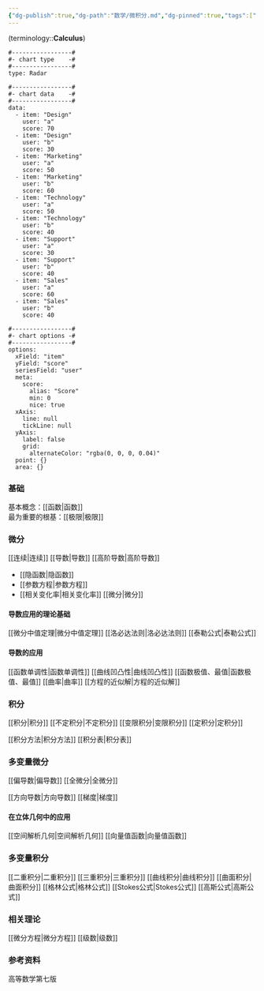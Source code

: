 ```yaml
---
{"dg-publish":true,"dg-path":"数学/微积分.md","dg-pinned":true,"tags":["Subject"],"permalink":"/数学/微积分/","pinned":true,"dgPassFrontmatter":true,"noteIcon":"","created":"2024-05-21T15:20:28.225+08:00","updated":"2024-08-24T18:26:05.979+08:00"}
---
```


(terminology::**Calculus**)


```chartsview
#-----------------#
#- chart type    -#
#-----------------#
type: Radar

#-----------------#
#- chart data    -#
#-----------------#
data:
  - item: "Design"
    user: "a"
    score: 70
  - item: "Design"
    user: "b"
    score: 30
  - item: "Marketing"
    user: "a"
    score: 50
  - item: "Marketing"
    user: "b"
    score: 60
  - item: "Technology"
    user: "a"
    score: 50
  - item: "Technology"
    user: "b"
    score: 40
  - item: "Support"
    user: "a"
    score: 30
  - item: "Support"
    user: "b"
    score: 40
  - item: "Sales"
    user: "a"
    score: 60
  - item: "Sales"
    user: "b"
    score: 40

#-----------------#
#- chart options -#
#-----------------#
options:
  xField: "item"
  yField: "score"
  seriesField: "user"
  meta:
    score:
      alias: "Score"
      min: 0
      nice: true
  xAxis:
    line: null
    tickLine: null
  yAxis:
    label: false
    grid:
      alternateColor: "rgba(0, 0, 0, 0.04)"
  point: {}
  area: {}
```


### 基础
基本概念：[[函数\|函数]]   
最为重要的根基：[[极限\|极限]]
### 微分
[[连续\|连续]]
[[导数\|导数]]
[[高阶导数\|高阶导数]]
- [[隐函数\|隐函数]]
- [[参数方程\|参数方程]]
- [[相关变化率\|相关变化率]]
[[微分\|微分]]

#### 导数应用的理论基础
[[微分中值定理\|微分中值定理]]
[[洛必达法则\|洛必达法则]]
[[泰勒公式\|泰勒公式]]

#### 导数的应用
[[函数单调性\|函数单调性]]
[[曲线凹凸性\|曲线凹凸性]]
[[函数极值、最值\|函数极值、最值]]
[[曲率\|曲率]]
[[方程的近似解\|方程的近似解]]
### 积分
[[积分\|积分]]
[[不定积分\|不定积分]]
[[变限积分\|变限积分]]
[[定积分\|定积分]]

[[积分方法\|积分方法]]
[[积分表\|积分表]]

### 多变量微分
[[偏导数\|偏导数]]
[[全微分\|全微分]]

[[方向导数\|方向导数]]
[[梯度\|梯度]]

#### 在立体几何中的应用
[[空间解析几何\|空间解析几何]]
[[向量值函数\|向量值函数]]

### 多变量积分
[[二重积分\|二重积分]]
[[三重积分\|三重积分]]
[[曲线积分\|曲线积分]]
[[曲面积分\|曲面积分]]
[[格林公式\|格林公式]]
[[Stokes公式\|Stokes公式]]
[[高斯公式\|高斯公式]]

### 相关理论
[[微分方程\|微分方程]]
[[级数\|级数]]

### 参考资料
高等数学第七版

